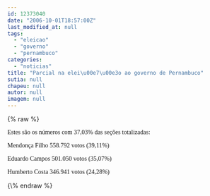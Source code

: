 ```yaml
---
id: 12373040
date: "2006-10-01T18:57:00Z"
last_modified_at: null
tags:
  - "eleicao"
  - "governo"
  - "pernambuco"
categories:
  - "noticias"
title: "Parcial na elei\u00e7\u00e3o ao governo de Pernambuco"
sutia: null
chapeu: null
autor: null
imagem: null
---
```

{\% raw %}
<p><P><FONT face=Verdana>Estes são os números com 37,03% das seções totalizadas:</FONT></P></p>
<p><P><FONT face=Verdana>Mendonça Filho 558.792 votos (39,11%)</FONT></P></p>
<p><P><FONT face=Verdana>Eduardo Campos 501.050 votos (35,07%)</FONT></P></p>
<p><P><FONT face=Verdana>Humberto Costa 346.941 votos (24,28%)</FONT></P> </p>
{\% endraw %}